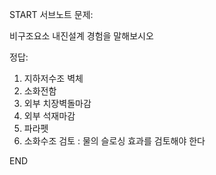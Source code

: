 START
서브노트
문제:

비구조요소 내진설계 경험을 말해보시오

정답:

1. 지하저수조 벽체
2. 소화전함
3. 외부 치장벽돌마감
4. 외부 석재마감
5. 파라펫
6. 소화수조 검토 : 물의 슬로싱 효과를 검토해야 한다
<!--ID: 1727229475270-->
END